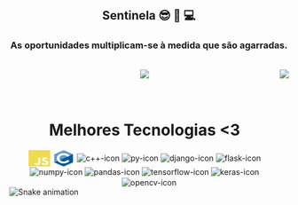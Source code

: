 <!DOCTYPE html>
<html lang="en">
<head>
    <meta charset="UTF-8">
    <meta name="viewport" content="width=device-width, initial-scale=1.0">
</head>
<body>

  <h2 align="center">Sentinela 😎 💊 💻</h2>
  <h3 align="center">As oportunidades multiplicam-se à medida que são agarradas.</h3>

  <div align="center"> 
    <div style="display: inline_block"><br>
      <img  height="180em" src="https://github-readme-stats.vercel.app/api?username=sentineIa&show_icons=true&theme=great-gatsby&include_all_commits=true&count_private=true"/>
      <img align="right" height="180em" src="https://github-readme-stats.vercel.app/api/top-langs/?username=sentineIa&layout=compact&langs_count=16&theme=great-gatsby"/>
    </div>
    <br>
    <div style="display: inline_block"><br>
      <h1 align="center">Melhores Tecnologias <3</h1>
      <img align="center" height="30" width="40" alt="js-icon" src="https://raw.githubusercontent.com/devicons/devicon/master/icons/javascript/javascript-plain.svg">
      <img align="center" height="30" width="40" alt="c-icon" src="https://raw.githubusercontent.com/devicons/devicon/master/icons/c/c-original.svg">
      <img align="center" height="30" width="40" alt="c++-icon" src="https://cdn.jsdelivr.net/gh/devicons/devicon/icons/cplusplus/cplusplus-original.svg" />
      <img align="center" height="30" width="40" alt="py-icon" src="https://cdn.jsdelivr.net/gh/devicons/devicon/icons/python/python-original.svg" />
      <img align="center" height="30" width="40" alt="django-icon" src="https://cdn.jsdelivr.net/gh/devicons/devicon/icons/django/django-original.svg" />
      <img align="center" height="30" width="40" alt="flask-icon" src="https://cdn.jsdelivr.net/gh/devicons/devicon/icons/flask/flask-original.svg" />
      <img align="center" height="30" width="40" alt="numpy-icon" src="https://cdn.jsdelivr.net/gh/devicons/devicon/icons/numpy/numpy-original.svg" />
      <img align="center" height="30" width="40" alt="pandas-icon" src="https://cdn.jsdelivr.net/gh/devicons/devicon/icons/pandas/pandas-original.svg" />
      <img align="center" height="30" width="40" alt="tensorflow-icon" src="https://cdn.jsdelivr.net/gh/devicons/devicon/icons/tensorflow/tensorflow-original.svg" />
      <img align="center" height="30" width="40" alt="keras-icon" src="https://cdn.jsdelivr.net/gh/devicons/devicon/icons/keras/keras-original.svg" />
      <img align="center" height="30" width="40" alt="opencv-icon" src="https://cdn.jsdelivr.net/gh/devicons/devicon/icons/opencv/opencv-original.svg" />
    </div>
  </div>

  <img src="https://github.com/LuigiGF/LuigiGF/blob/output/github-contribution-grid-snake.svg" alt="Snake animation">

</body>
</html>
